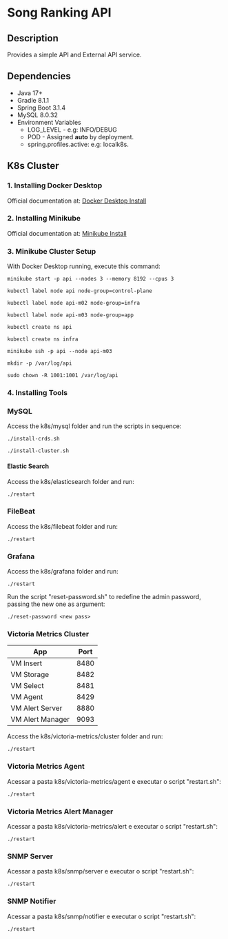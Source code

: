 # Song Ranking API

## Description
Provides a simple API and External API service.

## Dependencies
- Java 17+
- Gradle 8.1.1
- Spring Boot 3.1.4
- MySQL 8.0.32
- Environment Variables
  - LOG_LEVEL - e.g: INFO/DEBUG
  - POD - Assigned **auto** by deployment.
  - spring.profiles.active: e.g: localk8s.

## K8s Cluster

### 1. Installing Docker Desktop
Official documentation at: [Docker Desktop Install](https://docs.docker.com/desktop)


### 2. Installing Minikube
Official documentation at: [Minikube Install](https://minikube.sigs.k8s.io/docs/start)


### 3. Minikube Cluster Setup
With Docker Desktop running, execute this command:
```
minikube start -p api --nodes 3 --memory 8192 --cpus 3

kubectl label node api node-group=control-plane

kubectl label node api-m02 node-group=infra

kubectl label node api-m03 node-group=app

kubectl create ns api

kubectl create ns infra

minikube ssh -p api --node api-m03

mkdir -p /var/log/api

sudo chown -R 1001:1001 /var/log/api
```

### 4. Installing Tools
### MySQL
Access the k8s/mysql folder and run the scripts in sequence:
```
./install-crds.sh

./install-cluster.sh
```

#### Elastic Search
Access the k8s/elasticsearch folder and run:
```
./restart
```

### FileBeat
Access the k8s/filebeat folder and run:
```
./restart
```

### Grafana
Access the k8s/grafana folder and run:
```
./restart
```

Run the script "reset-password.sh" to redefine the admin password, passing the new one as argument:
```
./reset-password <new pass>
```

### Victoria Metrics Cluster

| App              | Port |  
|------------------|------|
| VM Insert        | 8480 | 
| VM Storage       | 8482 |  
| VM Select        | 8481 |    
| VM Agent         | 8429 | 
| VM Alert Server  | 8880 |   
| VM Alert Manager | 9093 |    

Access the k8s/victoria-metrics/cluster folder and run:
```
./restart
```

### Victoria Metrics Agent
Acessar a pasta k8s/victoria-metrics/agent e executar o script "restart.sh":
```
./restart
```

### Victoria Metrics Alert Manager
Acessar a pasta k8s/victoria-metrics/alert e executar o script "restart.sh":
```
./restart
```



### SNMP Server
Acessar a pasta k8s/snmp/server e executar o script "restart.sh":
```
./restart
```

### SNMP Notifier
Acessar a pasta k8s/snmp/notifier e executar o script "restart.sh":
```
./restart
```

